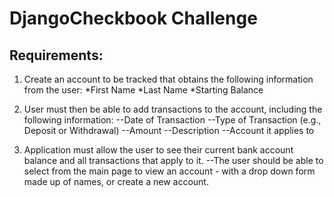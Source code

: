 # DjangoCheckbook Challenge

## Requirements: 
1. Create an account to be tracked that obtains the following information from the user:
  *First Name
  *Last Name
  *Starting Balance

2. User must then be able to add transactions to the account, including the following information:
  --Date of Transaction
  --Type of Transaction (e.g., Deposit or Withdrawal)
  --Amount
  --Description
  --Account it applies to

3. Application must allow the user to see their current bank account balance and all transactions that apply to it.
  --The user should be able to select from the main page to view an account - with a drop down form made up of names, or create a new account.
